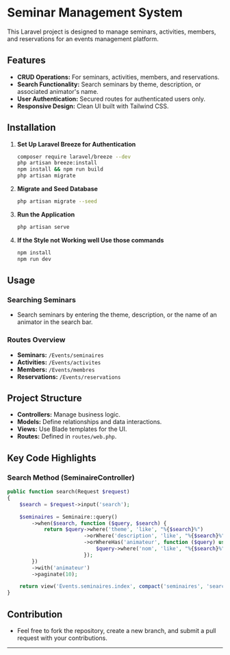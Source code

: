 # Seminar Management System

This Laravel project is designed to manage seminars, activities, members, and reservations for an events management platform.

## Features
- **CRUD Operations:** For seminars, activities, members, and reservations.
- **Search Functionality:** Search seminars by theme, description, or associated animator's name.
- **User Authentication:** Secured routes for authenticated users only.
- **Responsive Design:** Clean UI built with Tailwind CSS.

## Installation


1. **Set Up Laravel Breeze for Authentication**
   ```bash
   composer require laravel/breeze --dev
   php artisan breeze:install
   npm install && npm run build
   php artisan migrate
   ```

2. **Migrate and Seed Database**
   ```bash
   php artisan migrate --seed
   ```

3. **Run the Application**
   ```bash
   php artisan serve
   ```
4. **If the Style not Working well Use those commands**
   ```bash
   npm install
   npm run dev
   ```

## Usage

### Searching Seminars
- Search seminars by entering the theme, description, or the name of an animator in the search bar.

### Routes Overview
- **Seminars:** `/Events/seminaires`
- **Activities:** `/Events/activites`
- **Members:** `/Events/membres`
- **Reservations:** `/Events/reservations`

## Project Structure
- **Controllers:** Manage business logic.
- **Models:** Define relationships and data interactions.
- **Views:** Use Blade templates for the UI.
- **Routes:** Defined in `routes/web.php`.

## Key Code Highlights

### Search Method (SeminaireController)
```php
public function search(Request $request)
{
    $search = $request->input('search'); 

    $seminaires = Seminaire::query()
        ->when($search, function ($query, $search) {
            return $query->where('theme', 'like', "%{$search}%")
                         ->orWhere('description', 'like', "%{$search}%")
                         ->orWhereHas('animateur', function ($query) use ($search) {
                             $query->where('nom', 'like', "%{$search}%");
                         });
        })
        ->with('animateur')
        ->paginate(10);

    return view('Events.seminaires.index', compact('seminaires', 'search'));
}
```

## Contribution
- Feel free to fork the repository, create a new branch, and submit a pull request with your contributions.

---
